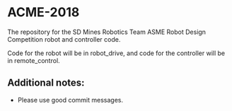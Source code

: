 # ACME-2018

The repository for the SD Mines Robotics Team ASME Robot Design Competition robot and controller code.

Code for the robot will be in robot_drive, and code for the controller will be in remote_control.

## Additional notes:

* Please use good commit messages.